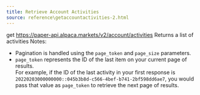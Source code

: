 ```yaml
---
title: Retrieve Account Activities
source: reference\getaccountactivities-2.html
---
```


get https://paper-api.alpaca.markets/v2/account/activities
Returns a list of activities
Notes:
* Pagination is handled using the `page_token` and `page_size` parameters.
* `page_token` represents the ID of the last item on your current page of results.  
For example, if the ID of the last activity in your first response is `20220203000000000::045b3b8d-c566-4bef-b741-2bf598dd6ae7`, you would pass that value as `page_token` to retrieve the next page of results.
